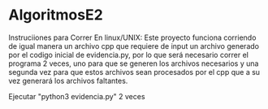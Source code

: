 # AlgoritmosE2
Instruciiones para Correr
En linux/UNIX:
Este proyecto funciona corriendo de igual manera un archivo cpp que requiere de input un archivo generado por el codigo inicial de evidencia.py,
por lo que será necesario correr el programa 2 veces, uno para que se generen los archivos necesarios y una segunda vez para que estos archivos sean
procesados por el cpp que a su vez generará los archivos faltantes.

Ejecutar "python3 evidencia.py" 2 veces
